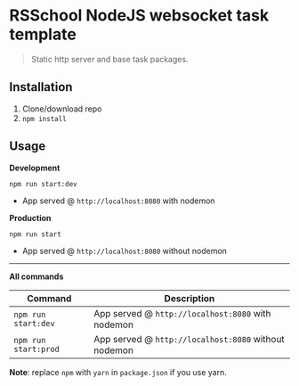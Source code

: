 # RSSchool NodeJS websocket task template

> Static http server and base task packages.

## Installation

1. Clone/download repo
2. `npm install`

## Usage

**Development**

`npm run start:dev`

- App served @ `http://localhost:8080` with nodemon

**Production**

`npm run start`

- App served @ `http://localhost:8080` without nodemon

---

**All commands**

| Command              | Description                                          |
| -------------------- | ---------------------------------------------------- |
| `npm run start:dev`  | App served @ `http://localhost:8080` with nodemon    |
| `npm run start:prod` | App served @ `http://localhost:8080` without nodemon |

**Note**: replace `npm` with `yarn` in `package.json` if you use yarn.
